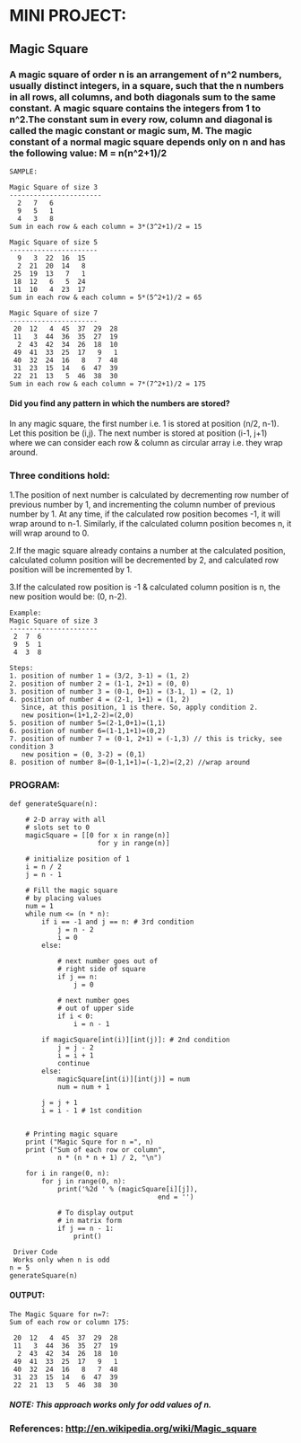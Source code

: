 # MINI PROJECT:
## Magic Square
### A magic square of order n is an arrangement of n^2 numbers, usually distinct integers, in a square, such that the n numbers in all rows, all columns, and both diagonals sum to the same constant. A magic square contains the integers from 1 to n^2.The constant sum in every row, column and diagonal is called the magic constant or magic sum, M. The magic constant of a normal magic square depends only on n and has the following value: M = n(n^2+1)/2
```
SAMPLE:

Magic Square of size 3
-----------------------
  2   7   6
  9   5   1
  4   3   8
Sum in each row & each column = 3*(3^2+1)/2 = 15

Magic Square of size 5
----------------------
  9   3  22  16  15
  2  21  20  14   8
 25  19  13   7   1
 18  12   6   5  24
 11  10   4  23  17
Sum in each row & each column = 5*(5^2+1)/2 = 65

Magic Square of size 7
----------------------
 20  12   4  45  37  29  28
 11   3  44  36  35  27  19
  2  43  42  34  26  18  10
 49  41  33  25  17   9   1
 40  32  24  16   8   7  48
 31  23  15  14   6  47  39
 22  21  13   5  46  38  30
Sum in each row & each column = 7*(7^2+1)/2 = 175
```
#### Did you find any pattern in which the numbers are stored?

In any magic square, the first number i.e. 1 is stored at position (n/2, n-1). Let this position be (i,j). The next number is stored at position (i-1, j+1) where we can consider each row & column as circular array i.e. they wrap around.

### Three conditions hold:

1.The position of next number is calculated by decrementing row number of previous number by 1, and incrementing the column number of previous number by 1. At any time, if the calculated row position becomes -1, it will wrap around to n-1. Similarly, if the calculated column position becomes n, it will wrap around to 0.

2.If the magic square already contains a number at the calculated position, calculated column position will be decremented by 2, and calculated row position will be incremented by 1.

3.If the calculated row position is -1 & calculated column position is n, the new position would be: (0, n-2).

```
Example:
Magic Square of size 3
----------------------
 2  7  6
 9  5  1
 4  3  8 

Steps:
1. position of number 1 = (3/2, 3-1) = (1, 2)
2. position of number 2 = (1-1, 2+1) = (0, 0)
3. position of number 3 = (0-1, 0+1) = (3-1, 1) = (2, 1)
4. position of number 4 = (2-1, 1+1) = (1, 2)
   Since, at this position, 1 is there. So, apply condition 2.
   new position=(1+1,2-2)=(2,0)
5. position of number 5=(2-1,0+1)=(1,1)
6. position of number 6=(1-1,1+1)=(0,2)
7. position of number 7 = (0-1, 2+1) = (-1,3) // this is tricky, see condition 3 
   new position = (0, 3-2) = (0,1)
8. position of number 8=(0-1,1+1)=(-1,2)=(2,2) //wrap around

```
### PROGRAM:
```
def generateSquare(n): 

    # 2-D array with all  
    # slots set to 0 
    magicSquare = [[0 for x in range(n)] 
                      for y in range(n)] 
  
    # initialize position of 1 
    i = n / 2
    j = n - 1
      
    # Fill the magic square 
    # by placing values 
    num = 1
    while num <= (n * n): 
        if i == -1 and j == n: # 3rd condition 
            j = n - 2
            i = 0
        else: 
              
            # next number goes out of 
            # right side of square  
            if j == n: 
                j = 0
                  
            # next number goes  
            # out of upper side 
            if i < 0: 
                i = n - 1
                  
        if magicSquare[int(i)][int(j)]: # 2nd condition 
            j = j - 2
            i = i + 1
            continue
        else: 
            magicSquare[int(i)][int(j)] = num 
            num = num + 1
                  
        j = j + 1
        i = i - 1 # 1st condition 
   
  
    # Printing magic square 
    print ("Magic Squre for n =", n) 
    print ("Sum of each row or column",  
            n * (n * n + 1) / 2, "\n") 
      
    for i in range(0, n): 
        for j in range(0, n): 
            print('%2d ' % (magicSquare[i][j]),  
                                     end = '') 
              
            # To display output  
            # in matrix form 
            if j == n - 1:  
                print() 
  
 Driver Code 
 Works only when n is odd 
n = 5
generateSquare(n)      
```  

#### OUTPUT:
```
The Magic Square for n=7:
Sum of each row or column 175:

 20  12   4  45  37  29  28
 11   3  44  36  35  27  19
  2  43  42  34  26  18  10
 49  41  33  25  17   9   1
 40  32  24  16   8   7  48
 31  23  15  14   6  47  39
 22  21  13   5  46  38  30
 ```
##### NOTE: This approach works only for odd values of n.
### References: http://en.wikipedia.org/wiki/Magic_square
